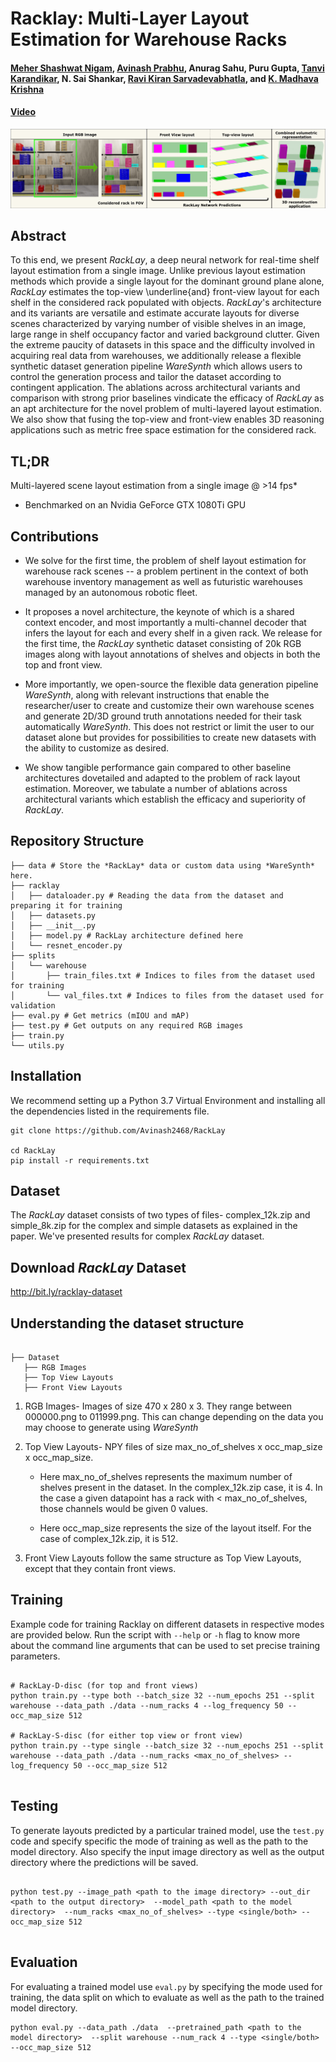 # Racklay: Multi-Layer  Layout  Estimation  for  Warehouse  Racks
#### [Meher Shashwat Nigam](https://web.iiit.ac.in/~meher.shashwat/home.html), [Avinash Prabhu](https://avinash2468.github.io/), Anurag Sahu, Puru Gupta, [Tanvi Karandikar](https://tanvi141.github.io/), N. Sai Shankar, [Ravi Kiran Sarvadevabhatla](https://ravika.github.io), and [K. Madhava Krishna](http://robotics.iiit.ac.in)

####  [Video]( https://youtu.be/1hdl3W-MlXo)
<!-- [Paper](https://arxiv.org/abs/2002.08394) -->
<!-- #### Accepted to [WACV 2020](http://wacv20.wacv.net/) -->

<p align="center">
    <img src="assets/teaser.png" />
</p>

## Abstract

To this end, we present *RackLay*, a deep neural network for real-time shelf layout estimation from a single image. Unlike previous layout estimation methods which provide a single layout for the dominant ground plane alone, *RackLay* estimates the top-view \underline{and} front-view layout for each shelf in the considered rack populated with objects. *RackLay*'s architecture and its variants are versatile and estimate accurate layouts for diverse scenes characterized by varying number of visible shelves in an image, large range in shelf occupancy factor and varied background clutter.  Given the extreme paucity of datasets in this space and the difficulty involved in acquiring real data from warehouses, we additionally release a flexible synthetic dataset generation pipeline *WareSynth* which allows users to control the generation process and tailor the dataset according to contingent application. The ablations across architectural variants and comparison with strong prior baselines vindicate the efficacy of *RackLay* as an apt architecture for the novel problem of multi-layered layout estimation. We also show that fusing the top-view and front-view enables 3D reasoning applications such as metric free space estimation for the considered rack.

## TL;DR

Multi-layered scene layout estimation from a single image @ >14 fps*

* Benchmarked on an Nvidia GeForce GTX 1080Ti GPU

## Contributions

* We solve for the first time, the problem of shelf layout estimation for warehouse rack scenes -- a problem pertinent in the context of both warehouse inventory management as well as futuristic warehouses managed by an autonomous robotic fleet.

* It proposes a novel architecture, the keynote of which is a shared context encoder, and most importantly a multi-channel decoder that infers the layout for each and every shelf in a given rack. We release for the first time, the *RackLay* synthetic dataset consisting of 20k RGB images along with layout annotations of shelves and objects in both the top and front view.

* More importantly, we open-source the flexible data generation pipeline *WareSynth*, along with relevant instructions that enable the researcher/user to create and customize their own warehouse scenes and generate 2D/3D ground truth annotations needed for their task automatically *WareSynth*. This does not restrict or limit the user to our dataset alone but provides for possibilities to create new datasets with the ability to customize as desired.

* We show tangible performance gain compared to other baseline architectures dovetailed and adapted to the problem of rack layout estimation. Moreover, we tabulate a number of ablations across  architectural variants which establish the efficacy and superiority of *RackLay*.

## Repository Structure

```
├── data # Store the *RackLay* data or custom data using *WareSynth* here.
├── racklay
│   ├── dataloader.py # Reading the data from the dataset and preparing it for training
│   ├── datasets.py
│   ├── __init__.py
│   ├── model.py # RackLay architecture defined here
│   └── resnet_encoder.py 
├── splits
│   └── warehouse
│       ├── train_files.txt # Indices to files from the dataset used for training
│       └── val_files.txt # Indices to files from the dataset used for validation
├── eval.py # Get metrics (mIOU and mAP) 
├── test.py # Get outputs on any required RGB images
├── train.py
└── utils.py 
```



## Installation

We recommend setting up a Python 3.7 Virtual Environment and installing all the dependencies listed in the requirements file. 

```
git clone https://github.com/Avinash2468/RackLay

cd RackLay
pip install -r requirements.txt
```

## Dataset

The *RackLay* dataset consists of two types of files- complex_12k.zip and simple_8k.zip for the complex and simple datasets as explained in the paper. We've presented results for complex *RackLay* dataset. 

## Download *RackLay* Dataset

http://bit.ly/racklay-dataset


## Understanding the dataset structure

```

├── Dataset
   ├── RGB Images
   ├── Top View Layouts
   ├── Front View Layouts

```

1. RGB Images- Images of size 470 x 280 x 3. They range between 000000.png to 011999.png. This can change depending on the data you may choose to generate using *WareSynth*

2. Top View Layouts- NPY files of size max_no_of_shelves x occ_map_size x occ_map_size. 

    - Here max_no_of_shelves represents the maximum number of shelves present in the dataset. In the complex_12k.zip case, it is 4. In the case a given datapoint has a rack with < max_no_of_shelves, those channels would be given 0 values.

    - Here occ_map_size represents the size of the layout itself. For the case of complex_12k.zip, it is 512.

3. Front View Layouts follow the same structure as Top View Layouts, except that they contain front views. 

## Training

Example code for training Racklay on different datasets in respective modes are provided below. Run the script with `--help` or `-h` flag to know more about the command line arguments that can be used to set precise training parameters.


```

# RackLay-D-disc (for top and front views)
python train.py --type both --batch_size 32 --num_epochs 251 --split warehouse --data_path ./data --num_racks 4 --log_frequency 50 --occ_map_size 512

# RackLay-S-disc (for either top view or front view)
python train.py --type single --batch_size 32 --num_epochs 251 --split warehouse --data_path ./data --num_racks <max_no_of_shelves> --log_frequency 50 --occ_map_size 512


```


## Testing

To generate layouts predicted by a particular trained model, use the `test.py` code and specify specific the mode of training as well as the path to the model directory. Also specify the input image directory as well as the output directory where the predictions will be saved.  

```

python test.py --image_path <path to the image directory> --out_dir <path to the output directory>  --model_path <path to the model directory>  --num_racks <max_no_of_shelves> --type <single/both> --occ_map_size 512


```

## Evaluation

For evaluating a trained model use `eval.py` by specifying the mode used for training, the data split on which to evaluate as well as the path to the trained model directory. 

```
python eval.py --data_path ./data  --pretrained_path <path to the model directory>  --split warehouse --num_rack 4 --type <single/both> --occ_map_size 512

```


<!-- ## Results

| KITTI  | Argoverse |
|:------:|:---------:|
|<p align="center"><img src="assets/kitti1.gif" /> </p> | <p align="center"><img src="assets/argo_2.gif"/></p>|
|<p align="center"><img src="assets/kitti_final.gif"/></p> | <p align="center"><img src="assets/argo_1.gif"/></p>| -->

